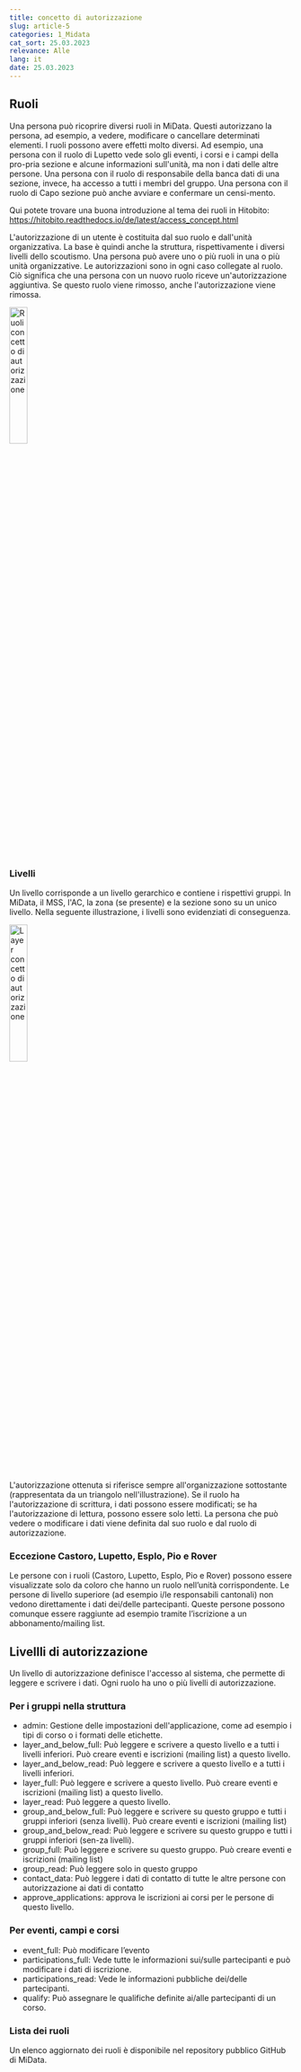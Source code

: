 ```yaml
---
title: concetto di autorizzazione
slug: article-5
categories: 1_Midata
cat_sort: 25.03.2023
relevance: Alle
lang: it
date: 25.03.2023
---
```


## Ruoli
Una persona può ricoprire diversi ruoli in MiData. Questi autorizzano la persona, ad esempio, a vedere, modificare o cancellare determinati elementi. I ruoli possono avere effetti molto diversi. Ad esempio, una persona con il ruolo di Lupetto vede solo gli eventi, i corsi e i campi della pro-pria sezione e alcune informazioni sull'unità, ma non i dati delle altre persone. Una persona con il ruolo di responsabile della banca dati di una sezione, invece, ha accesso a tutti i membri del gruppo. Una persona con il ruolo di Capo sezione può anche avviare e confermare un censi-mento. 

Qui potete trovare una buona introduzione al tema dei ruoli in Hitobito:
https://hitobito.readthedocs.io/de/latest/access_concept.html

L'autorizzazione di un utente è costituita dal suo ruolo e dall'unità organizzativa. La base è quindi anche la struttura, rispettivamente i diversi livelli dello scoutismo. Una persona può avere uno o più ruoli in una o più unità organizzative. Le autorizzazioni sono in ogni caso collegate al ruolo. Ciò significa che una persona con un nuovo ruolo riceve un'autorizzazione aggiuntiva. Se questo ruolo viene rimosso, anche l'autorizzazione viene rimossa.

<img src="/docu/images/documentation/rollen_berechtigungskonzept.png" width="25%" alt="Ruoli concetto di autorizzazione"/>

### Livelli
Un livello corrisponde a un livello gerarchico e contiene i rispettivi gruppi. In MiData, il MSS, l'AC, la zona (se presente) e la sezione sono su un unico livello. Nella seguente illustrazione, i livelli sono evidenziati di conseguenza.

<img src="/docu/images/documentation/layer_berechtigungskonzept.png" width="25%" alt="Layer concetto di autorizzazione"/>

L'autorizzazione ottenuta si riferisce sempre all'organizzazione sottostante (rappresentata da un triangolo nell'illustrazione). Se il ruolo ha l'autorizzazione di scrittura, i dati possono essere modificati; se ha l'autorizzazione di lettura, possono essere solo letti. La persona che può vedere o modificare i dati viene definita dal suo ruolo e dal ruolo di autorizzazione.

### Eccezione Castoro, Lupetto, Esplo, Pio e Rover
Le persone con i ruoli (Castoro, Lupetto, Esplo, Pio e Rover) possono essere visualizzate solo da coloro che hanno un ruolo nell’unità corrispondente. Le persone di livello superiore (ad esempio i/le responsabili cantonali) non vedono direttamente i dati dei/delle partecipanti. Queste persone possono comunque essere raggiunte ad esempio tramite l’iscrizione a un abbonamento/mailing list. 

## Livellli di autorizzazione
Un livello di autorizzazione definisce l'accesso al sistema, che permette di leggere e scrivere i dati. Ogni ruolo ha uno o più livelli di autorizzazione.

### Per i gruppi nella struttura
* admin: Gestione delle impostazioni dell'applicazione, come ad esempio i tipi di corso o i formati delle etichette.
* layer_and_below_full: Può leggere e scrivere a questo livello e a tutti i livelli inferiori. Può creare eventi e iscrizioni (mailing list) a questo livello.
* layer_and_below_read: Può leggere e scrivere a questo livello e a tutti i livelli inferiori.
* layer_full: Può leggere e scrivere a questo livello. Può creare eventi e iscrizioni (mailing list) a questo livello.
* layer_read: Può leggere a questo livello. 
* group_and_below_full: Può leggere e scrivere su questo gruppo e tutti i gruppi inferiori (senza livelli). Può creare eventi e iscrizioni (mailing list)
* group_and_below_read: Può leggere e scrivere su questo gruppo e tutti i gruppi inferiori (sen-za livelli).
* group_full: Può leggere e scrivere su questo gruppo. Può creare eventi e iscrizioni (mailing list)
* group_read: Può leggere solo in questo gruppo 
* contact_data: Può leggere i dati di contatto di tutte le altre persone con autorizzazione ai dati di contatto
* approve_applications: approva le iscrizioni ai corsi per le persone di questo livello.

### Per eventi, campi e corsi 
* event_full: Può modificare l’evento
* participations_full: Vede tutte le informazioni sui/sulle partecipanti e può modificare i dati di iscrizione.
* participations_read: Vede le informazioni pubbliche dei/delle partecipanti.
* qualify: Può assegnare le qualifiche definite ai/alle partecipanti di un corso.

### Lista dei ruoli 
Un elenco aggiornato dei ruoli è disponibile nel repository pubblico GitHub di MiData.   
